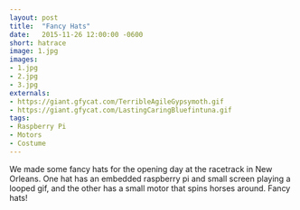 ```yaml
---
layout: post
title:  "Fancy Hats"
date:   2015-11-26 12:00:00 -0600
short: hatrace
image: 1.jpg
images:
- 1.jpg
- 2.jpg
- 3.jpg
externals:
- https://giant.gfycat.com/TerribleAgileGypsymoth.gif
- https://giant.gfycat.com/LastingCaringBluefintuna.gif
tags:
- Raspberry Pi
- Motors
- Costume
---
```



We made some fancy hats for the opening day at the racetrack in New Orleans. One hat has an embedded raspberry pi and small screen playing a looped gif, and the other has a small motor that spins horses around. Fancy hats!
